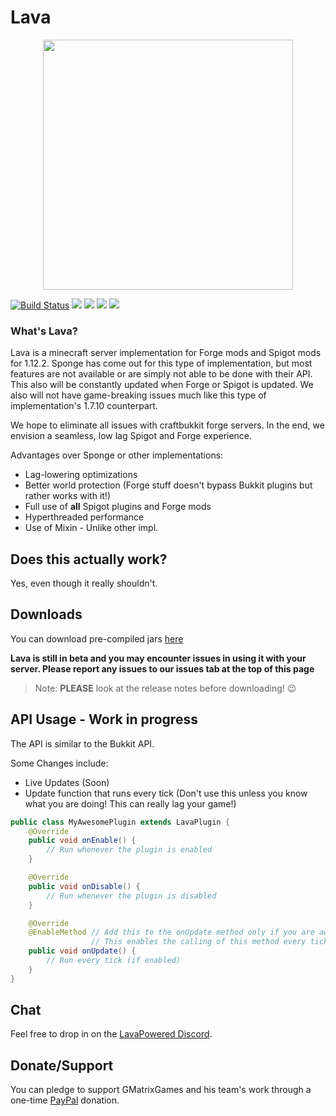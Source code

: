 # Lava
<p align="center">
  <img width="400" height="400" src="https://cdn.discordapp.com/attachments/362654848711262208/544740693743108105/LB.png">
</p>

[![Build Status](http://dev.matrixdevteam.ml/ci/job/LavaPowered/job/Lava/badge/icon?style=flat-square)](http://dev.matrixdevteam.ml/ci/job/LavaPowered/job/Lava/)
![](https://img.shields.io/github/last-commit/LavaPowered/Lava.svg?style=popout-square)
![](https://img.shields.io/github/stars/LavaPowered/Lava.svg?label=Stars&style=popout-square)
[![](https://img.shields.io/discord/558776046166474773.svg?label=Join%20us%20on%20Discord&style=popout-square)](https://discord.gg/QuEhEXY)
![](https://img.shields.io/github/license/LavaPowered/Lava.svg?style=popout-square)

### What's Lava?
Lava is a minecraft server implementation for Forge mods and Spigot mods for 1.12.2. Sponge has come out for this type of implementation, but most features are not available or are simply not able to be done with their API. This also will be constantly updated when Forge or Spigot is updated. We also will not have game-breaking issues much like this type of implementation's 1.7.10 counterpart.

We hope to eliminate all issues with craftbukkit forge servers. In the end, we envision a seamless, low lag Spigot and Forge experience.

Advantages over Sponge or other implementations:
+ Lag-lowering optimizations
+ Better world protection (Forge stuff doesn't bypass Bukkit plugins but rather works with it!)
+ Full use of **all** Spigot plugins and Forge mods
+ Hyperthreaded performance
+ Use of Mixin - Unlike other impl.

## Does this actually work?
Yes, even though it really shouldn't.

## Downloads
You can download pre-compiled jars [here](https://dev.matrixdevteam.ml/ci/job/LavaPowered/job/Lava/)

**Lava is still in beta and you may encounter issues in using it with your server. Please report any issues to our issues tab at the top of this page**

> Note: **PLEASE** look at the release notes before downloading! :wink:

## API Usage - **Work in progress**
The API is similar to the Bukkit API.

Some Changes include:
- Live Updates (Soon)
- Update function that runs every tick (Don't use this unless you know what you are doing! This can really lag your game!)
```java
public class MyAwesomePlugin extends LavaPlugin {
    @Override 
    public void onEnable() {
        // Run whenever the plugin is enabled
    }

    @Override
    public void onDisable() {
        // Run whenever the plugin is disabled
    }

    @Override
    @EnableMethod // Add this to the onUpdate method only if you are aware of the risks! 
                  // This enables the calling of this method every tick.
    public void onUpdate() {
        // Run every tick (if enabled)
    }
}
```

## Chat

Feel free to drop in on the [LavaPowered Discord](https://discord.gg/QuEhEXY).

## Donate/Support

You can pledge to support GMatrixGames and his team's work through a one-time [PayPal](http://paypal.me/GMatrixCodes) donation.
